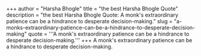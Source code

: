 +++
author = "Harsha Bhogle"
title = "the best Harsha Bhogle Quote"
description = "the best Harsha Bhogle Quote: A monk's extraordinary patience can be a hindrance to desperate decision-making."
slug = "a-monks-extraordinary-patience-can-be-a-hindrance-to-desperate-decision-making"
quote = '''A monk's extraordinary patience can be a hindrance to desperate decision-making.'''
+++
A monk's extraordinary patience can be a hindrance to desperate decision-making.
